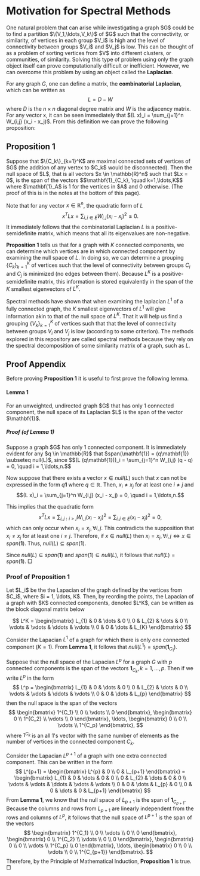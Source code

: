 <h1>Motivation for Spectral Methods</h1>
One natural problem that can arise while investigating a graph $G$ could be to find a partition $\{V_1,\ldots,V_k\}$ of $G$ such that the connectivity, or similarity, of vertices in each group $V_i$ is high and the level of connectivity between groups $V_i$ and $V_j$ is low.  This can be thought of as a problem of sorting vertices from $V$ into different clusters, or communities, of similarity.  Solving this type of problem using only the graph object itself can prove computationally difficult or inefficient.  However, we can overcome this problem by using an object called the <b>Laplacian</b>.

For any graph $G$, one can define a matrix, the <b>combinatorial Laplacian</b>, which can be written as 
$$L = D - W$$
where $D$ is the $n \times n$ diagonal degree matrix and $W$ is the adjacency matrix. For any vector x, it can be seen immediately that $(L x)_i = \sum_{j=1}^n W_{i,j} (x_i - x_j)$. From this definition we can prove the following proposition:

<h2>Proposition 1</h2>
Suppose that $\{C_k\}_{k=1}^K$ are maximal connected sets of vertices of $G$ (the addition of any vertex to $C_k$ would be disconnected).  Then the null space of $L$, that is all vectors $x \in \mathbb{R}^n$ such that $Lx = 0$, is the span of the vectors 
$$\mathbf{1}_{C_k}, \quad k=1,\ldots,K$$
where $\mathbf{1}_A$ is 1 for the vertices in $A$ and 0 otherwise. (The proof of this is in the notes at the bottom of this page).

Note that for any vector $x \in \mathbb{R}^n$, the quadratic form of $L$
$$x^TLx = \sum_{i,j \in E}W_{i,j}(x_i - x_j)^2 \ge 0.$$ 
It immediately follows that the combinatorial Laplacian $L$ is a positive-semidefinite matrix, which means that all its eigenvalues are non-negative. 

<b>Proposition 1</b> tells us that for a graph with $K$ connected components, we can determine which vertices are in which connected component by examining the null space of $L$. In doing so, we can determine a grouping $\{C_k\}_{k=1}^K$ of vertices such that the level of connectivity between groups $C_i$ and $C_j$ is minimized (no edges between them). Because $L^K$ is a positive-semidefinite matrix, this information is stored equivalently in the span of the $K$ smallest eigenvectors of $L^K$.

Spectral methods have shown that when examining the laplacian $L^1$ of a fully connected graph, the $K$ smallest eigenvectors of $L^1$ will give information akin to that of the null space of $L^K$.  That it will help us find a grouping $\{V_k\}_{k=1}^K$ of vertices such that that the level of connectivity between groups $V_i$ and $V_j$ is low (according to some criterion). The methods explored in this repository are called spectral methods because they rely on the spectral decomposition of some similarity matrix of a graph, such as $L$.




<h2>Proof Appendix</h2>

Before proving <b>Proposition 1</b> it is useful to first prove the following lemma.

<h4>Lemma 1</h4>
For an unweighted, undirected graph $G$ that has only 1 connected component, the null space of its Laplacian $L$ is the span of the vector $\mathbf{1}$.

<h5>Proof (of Lemma 1)</h5>
Suppose a graph $G$ has only 1 connected component.  It is immediately evident for any $q \in \mathbb{R}$ that $span(\mathbf{1}) = (q\mathbf{1}) \subseteq null(L)$, since $$(L (q\mathbf{1}))_i = \sum_{j=1}^n W_{i,j} (q - q) = 0, \quad i = 1,\ldots,n.$$

Now suppose that there exists a vector $x \in null(L)$ such that $x$ can not be expressed in the form $q\mathbf{1}$ where $q \in \mathbb{R}$.  Then, $x_i \ne x_j$ for at least one $i \ne j$ and $$(L x)_i = \sum_{j=1}^n W_{i,j} (x_i - x_j) = 0, \quad i = 1,\ldots,n.$$  

This implies that the quadratic form $$x^TLx = \sum_{i,j : i > j}W_{i,j}(x_i - x_j)^2 = \sum_{i,j \in E}(x_i - x_j)^2 = 0,$$ 
which can only occur when $x_i = x_j, \forall i,j$. This contradicts the supposition that $x_i \ne x_j$ for at least one $i \ne j$. Therefore, if $x \in null(L)$ then $x_i = x_j, \forall i,j \Longleftrightarrow x \in span(\mathbf{1})$.  Thus, $null(L) \subseteq span(\mathbf{1})$.

Since $null(L) \subseteq span(\mathbf{1})$ and $span(\mathbf{1}) \subseteq null(L)$, it follows that $null(L) = span(\mathbf{1})$. $\Box$

<h3>Proof of Proposition 1</h3>
Let $L_i$ be the the Lapacian of the graph defined by the vertices from $C_i$, where $i = 1, \ldots, K$. Then, by reording the points, the Lapacian of a graph with $K$ connected components, denoted $L^K$, can be written as the block diagonal matrix below

$$
L^K =
\begin{bmatrix}
    L_{1} & 0 & \dots  & 0 \\
    0 & L_{2} & \dots  & 0 \\
    \vdots  & \vdots & \ddots & \vdots \\
    0 & 0 & \dots  & L_{K}
\end{bmatrix}
$$

Consider the Lapacian $L^1$ of a graph for which there is only one connected component ($K = 1$).  From **Lemma 1**, it follows that $null(L^1) = span(\mathbf{1}_{C_1})$. 

Suppose that the null space of the Lapacian $L^p$ for a graph $G$ with $p$ connected components is the span of the vectors $\mathbf{1}_{C_k}, k=1,\ldots,p$. Then if we write $L^p$ in the form 
$$
L^p =
\begin{bmatrix}
    L_{1} & 0 & \dots  & 0 \\
    0 & L_{2} & \dots  & 0 \\
    \vdots  & \vdots & \ddots & \vdots \\
    0 & 0 & \dots  & L_{p}
\end{bmatrix}
$$
then the null space is the span of the vectors
$$
\begin{bmatrix}
    1^{C_1} \\
    0 \\
    \vdots  \\
    0 
\end{bmatrix},
\begin{bmatrix}
    0 \\
    1^{C_2} \\
    \vdots  \\
    0 
\end{bmatrix},
\ldots,
\begin{bmatrix}
    0 \\
    0 \\
    \vdots  \\
    1^{C_p} 
\end{bmatrix},
$$
where $1^{C_k}$ is an all 1's vector with the same number of elements as the number of vertices in the connected component $C_k$.

Consider the Lapacian $L^{p+1}$ of a graph with one extra connected component. This can be written in the form
$$
L^{p+1} =
\begin{bmatrix}
    L^{p} & 0 \\
    0 & L_{p+1}
\end{bmatrix} = 
\begin{bmatrix}
    L_{1} & 0 & \dots & 0 & 0 \\
    0 & L_{2} & \dots & 0 & 0 \\
    \vdots & \vdots & \ddots & \vdots & \vdots \\
    0 & 0 & \dots & L_{p}  & 0 \\
    0 & 0 & \dots & 0 & L_{p+1}
\end{bmatrix}
$$
From **Lemma 1**, we know that the null space of $L_{p+1}$ is the span of $\mathbf{1}_{C_{p+1}}$. Because the columns and rows from $L_{p+1}$ are linearly independent from the rows and columns of $L^p$, it follows that the null space of $L^{p+1}$ is the span of the vectors
$$
\begin{bmatrix}
    1^{C_1} \\
    0 \\
    \vdots  \\
    0 \\
    0
\end{bmatrix},
\begin{bmatrix}
    0 \\
    1^{C_2} \\
    \vdots  \\
    0 \\
    0
\end{bmatrix},
\begin{bmatrix}
    0 \\
    0 \\
    \vdots  \\
    1^{C_p} \\
    0
\end{bmatrix},
\ldots,
\begin{bmatrix}
    0 \\
    0 \\
    \vdots  \\
    0 \\
    1^{C_{p+1}}
\end{bmatrix}.
$$
Therefore, by the Principle of Mathematical Induction, **Proposition 1** is true. $\Box$
